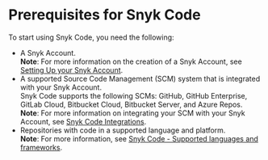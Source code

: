 # Prerequisites for Snyk Code

To start using Snyk Code, you need the following:

* A Snyk Account.\
  **Note**: For more information on the creation of a Snyk Account, see [Setting Up your Snyk Account](https://docs.snyk.io/tutorials/getting-started/snyk-integrations/snyk-account).
* A supported Source Code Management (SCM) system that is integrated with your Snyk Account.\
  Snyk Code supports the following SCMs: GitHub, GitHub Enterprise, GitLab Cloud, Bitbucket Cloud, Bitbucket Server, and Azure Repos.\
  **Note**: For more information on integrating your SCM with your Snyk Account, see [Snyk Code Integrations](https://docs.snyk.io/products/snyk-code/key-features/integrations).
* Repositories with code in a supported language and platform.\
  **Note**: For more information, see [Snyk Code - Supported languages and frameworks](../snyk-code-ai-engine-web-ui-supported-integrations-languages-frameworks/snyk-code-supported-languages-and-frameworks.md).
